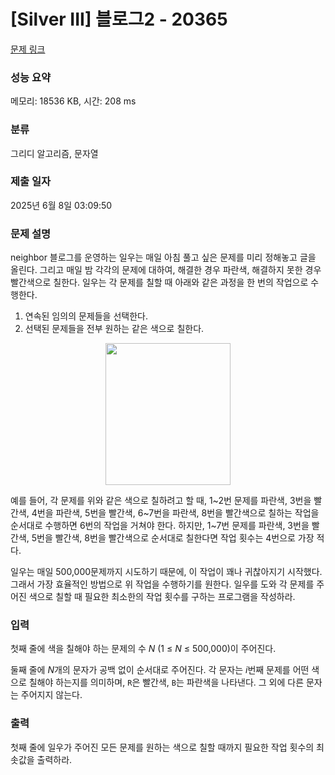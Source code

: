 # [Silver III] 블로그2 - 20365 

[문제 링크](https://www.acmicpc.net/problem/20365) 

### 성능 요약

메모리: 18536 KB, 시간: 208 ms

### 분류

그리디 알고리즘, 문자열

### 제출 일자

2025년 6월 8일 03:09:50

### 문제 설명

<p>neighbor 블로그를 운영하는 일우는 매일 아침 풀고 싶은 문제를 미리 정해놓고 글을 올린다. 그리고 매일 밤 각각의 문제에 대하여, 해결한 경우 파란색, 해결하지 못한 경우 빨간색으로 칠한다. 일우는 각 문제를 칠할 때 아래와 같은 과정을 한 번의 작업으로 수행한다.</p>

<ol>
	<li>연속된 임의의 문제들을 선택한다.</li>
	<li>선택된 문제들을 전부 원하는 같은 색으로 칠한다.</li>
</ol>

<p style="text-align: center;"><img alt="" src="https://upload.acmicpc.net/72fda166-5e2c-42b4-a9c1-e52993a5c45e/-/preview/" style="height: 227px; width: 200px;"></p>

<section id="description">
<p>예를 들어, 각 문제를 위와 같은 색으로 칠하려고 할 때, 1~2번 문제를 파란색, 3번을 빨간색, 4번을 파란색, 5번을 빨간색, 6~7번을 파란색, 8번을 빨간색으로 칠하는 작업을 순서대로 수행하면 6번의 작업을 거쳐야 한다. 하지만, 1~7번 문제를 파란색, 3번을 빨간색, 5번을 빨간색, 8번을 빨간색으로 순서대로 칠한다면 작업 횟수는 4번으로 가장 적다.</p>

<p>일우는 매일 500,000문제까지 시도하기 때문에, 이 작업이 꽤나 귀찮아지기 시작했다. 그래서 가장 효율적인 방법으로 위 작업을 수행하기를 원한다. 일우를 도와 각 문제를 주어진 색으로 칠할 때 필요한 최소한의 작업 횟수를 구하는 프로그램을 작성하라.</p>
</section>

### 입력 

 <p>첫째 줄에 색을 칠해야 하는 문제의 수 <em>N </em>(1 ≤ <em>N</em> ≤ 500,000)이 주어진다.</p>

<p>둘째 줄에 <em>N</em>개의 문자가 공백 없이 순서대로 주어진다. 각 문자는 <em>i</em>번째 문제를 어떤 색으로 칠해야 하는지를 의미하며, <code>R</code>은 빨간색, <code>B</code>는 파란색을 나타낸다. 그 외에 다른 문자는 주어지지 않는다.</p>

### 출력 

 <section id="output">
<p>첫째 줄에 일우가 주어진 모든 문제를 원하는 색으로 칠할 때까지 필요한 작업 횟수의 최솟값을 출력하라.</p>
</section>


